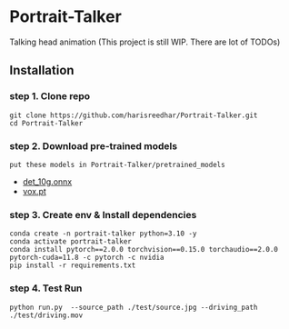# Portrait-Talker

Talking head animation
(This project is still WIP. There are lot of TODOs)

## Installation

### step 1. Clone repo

```
git clone https://github.com/harisreedhar/Portrait-Talker.git
cd Portrait-Talker
```

### step 2. Download pre-trained models

`put these models in Portrait-Talker/pretrained_models`

- [det_10g.onnx](https://huggingface.co/bluefoxcreation/insightface-retinaface-arcface-model/resolve/main/det_10g.onnx)
- [vox.pt](https://drive.google.com/uc?export=download&id=1cC2BGsbvJ_CBkoWdkv5mtZnCXZ5gS0Zy)

### step 3. Create env & Install dependencies

```
conda create -n portrait-talker python=3.10 -y
conda activate portrait-talker
conda install pytorch==2.0.0 torchvision==0.15.0 torchaudio==2.0.0 pytorch-cuda=11.8 -c pytorch -c nvidia
pip install -r requirements.txt
```

### step 4. Test Run

```
python run.py  --source_path ./test/source.jpg --driving_path ./test/driving.mov
```
